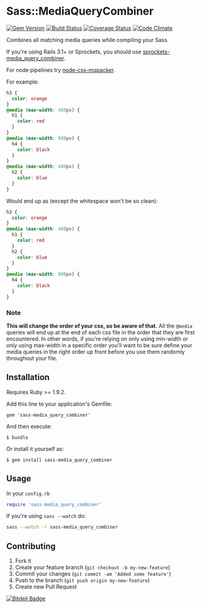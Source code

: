 # Sass::MediaQueryCombiner

[![Gem Version](https://badge.fury.io/rb/sass-media_query_combiner.png)](http://badge.fury.io/rb/sass-media_query_combiner)
[![Build Status](https://travis-ci.org/aaronjensen/sass-media_query_combiner.png)](https://travis-ci.org/aaronjensen/sass-media_query_combiner)
[![Coverage Status](https://coveralls.io/repos/aaronjensen/sass-media_query_combiner/badge.png?branch=master)](https://coveralls.io/r/aaronjensen/sass-media_query_combiner)
[![Code Climate](https://codeclimate.com/badge.png)](https://codeclimate.com/github/aaronjensen/sass-media_query_combiner)

Combines all matching media queries while compiling your Sass.

If you're using
Rails 3.1+ or Sprockets, you should use [sprockets-media_query_combiner](https://github.com/aaronjensen/sprockets-media_query_combiner).

For node pipelines try [node-css-mqpacker](https://github.com/hail2u/node-css-mqpacker).

For example:

```css
h3 {
  color: orange
}
@media (max-width: 480px) {
  h1 {
    color: red
  }
}
@media (max-width: 980px) {
  h4 {
    color: black
  }
}
@media (max-width: 480px) {
  h2 {
    color: blue
  }
}
```

Would end up as (except the whitespace won't be so clean):

```css
h3 {
  color: orange
}
@media (max-width: 480px) {
  h1 {
    color: red
  }
  h2 {
    color: blue
  }
}
@media (max-width: 980px) {
  h4 {
    color: black
  }
}
```

### Note

**This will change the order of your css, so be aware of that.** All the
`@media` queries will end up at the end of each css file in the order that
they are first encountered. In other words, if you're relying on only using
min-width or only using max-width in a specific order you'll want to be sure
define your media queries in the right order up front before you use them
randomly throughout your file.

## Installation

Requires Ruby >= 1.9.2.

Add this line to your application's Gemfile:

    gem 'sass-media_query_combiner'

And then execute:

    $ bundle

Or install it yourself as:

    $ gem install sass-media_query_combiner

## Usage

In your `config.rb`

```ruby
require 'sass-media_query_combiner'
```

If you're using `sass --watch` do:

```bash
sass --watch -r sass-media_query_combiner
```

## Contributing

1. Fork it
2. Create your feature branch (`git checkout -b my-new-feature`)
3. Commit your changes (`git commit -am 'Added some feature'`)
4. Push to the branch (`git push origin my-new-feature`)
5. Create new Pull Request


[![Bitdeli Badge](https://d2weczhvl823v0.cloudfront.net/aaronjensen/sass-media_query_combiner/trend.png)](https://bitdeli.com/free "Bitdeli Badge")

